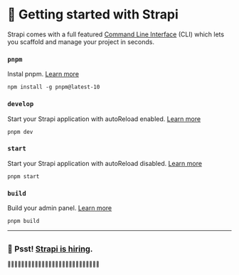 # 🚀 Getting started with Strapi

Strapi comes with a full featured [Command Line Interface](https://docs.strapi.io/dev-docs/cli) (CLI) which lets you scaffold and manage your project in seconds.

### `pnpm` 

Instal pnpm. [Learn more](https://pnpm.io/installation#using-npm) 

```
npm install -g pnpm@latest-10
```

### `develop`

Start your Strapi application with autoReload enabled. [Learn more](https://docs.strapi.io/dev-docs/cli#strapi-develop)

```
pnpm dev
```

### `start`

Start your Strapi application with autoReload disabled. [Learn more](https://docs.strapi.io/dev-docs/cli#strapi-start)

```
pnpm start
```

### `build`

Build your admin panel. [Learn more](https://docs.strapi.io/dev-docs/cli#strapi-build)

```
pnpm build
```
---
<sub>🤫 Psst! [Strapi is hiring](https://strapi.io/careers).</sub>
---
<sub>🤫🤫🤫🤫🤫🤫🤫🤫🤫🤫🤫🤫🤫🤫🤫🤫🤫🤫🤫🤫🤫🤫🤫🤫🤫🤫🤫</sub>
